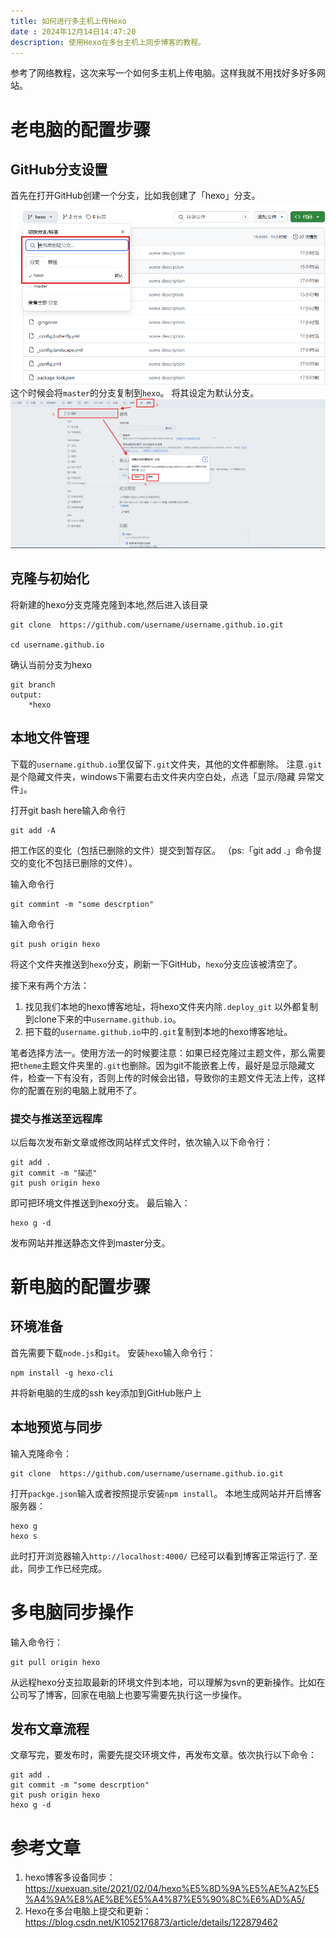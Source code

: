 ```yaml
---
title: 如何进行多主机上传Hexo
date : 2024年12月14日14:47:20
description: 使用Hexo在多台主机上同步博客的教程。
---
```

参考了网络教程，这次来写一个如何多主机上传电脑。这样我就不用找好多好多网站。
# 老电脑的配置步骤
## GitHub分支设置
首先在打开GitHub创建一个分支，比如我创建了「hexo」分支。
![创建分支](/img/How-to-Upload-Hexo-to-Multiple-Hosts/Create-a-Hexo-branch.png)
这个时候会将`master`的分支复制到`hexo`。
将其设定为默认分支。
![设定默认分支](/img/How-to-Upload-Hexo-to-Multiple-Hosts/Set-default-branch.png)
## 克隆与初始化
将新建的hexo分支克隆克隆到本地,然后进入该目录
```
git clone  https://github.com/username/username.github.io.git

cd username.github.io

```
确认当前分支为hexo
```
git branch
output:
	*hexo
```

## 本地文件管理
下载的`username.github.io`里仅留下`.git`文件夹，其他的文件都删除。
注意`.git`是个隐藏文件夹，windows下需要右击文件夹内空白处，点选「显示/隐藏 异常文件」。


打开git bash here输入命令行
```
git add -A
```
把工作区的变化（包括已删除的文件）提交到暂存区。
（ps:「git add .」命令提交的变化不包括已删除的文件）。

输入命令行
```
git commint -m "some descrption"
```
输入命令行
```
git push origin hexo
```
将这个文件夹推送到```hexo```分支，刷新一下GitHub，```hexo```分支应该被清空了。

接下来有两个方法：
1. 找见我们本地的hexo博客地址，将hexo文件夹内除```.deploy_git``` 以外都复制到clone下来的中```username.github.io```。
2. 把下载的```username.github.io```中的```.git```复制到本地的hexo博客地址。

笔者选择方法一。使用方法一的时候要注意：如果已经克隆过主题文件，那么需要把```theme```主题文件夹里的``` .git ```也删除。因为git不能嵌套上传，最好是显示隐藏文件，检查一下有没有，否则上传的时候会出错，导致你的主题文件无法上传，这样你的配置在别的电脑上就用不了。

### 提交与推送至远程库
以后每次发布新文章或修改网站样式文件时，依次输入以下命令行：
```
git add . 
git commit -m "描述"
git push origin hexo
```
即可把环境文件推送到hexo分支。
最后输入：
```
hexo g -d
```
发布网站并推送静态文件到master分支。

# 新电脑的配置步骤
## 环境准备
首先需要下载```node.js```和```git```。
安装```hexo```输入命令行：
```
npm install -g hexo-cli
```
并将新电脑的生成的ssh key添加到GitHub账户上
## 本地预览与同步
输入克隆命令：
```
git clone  https://github.com/username/username.github.io.git
```

打开```packge.json```输入或者按照提示安装```npm install```。
本地生成网站并开启博客服务器：
```
hexo g
hexo s
```
此时打开浏览器输入`http://localhost:4000/` 已经可以看到博客正常运行了.
至此，同步工作已经完成。
# 多电脑同步操作
输入命令行：
```
git pull origin hexo
```
从远程hexo分支拉取最新的环境文件到本地，可以理解为svn的更新操作。比如在公司写了博客，回家在电脑上也要写需要先执行这一步操作。
## 发布文章流程
文章写完，要发布时，需要先提交环境文件，再发布文章。依次执行以下命令：
```
git add . 
git commit -m "some descrption"
git push origin hexo
hexo g -d
```
# 参考文章
1. hexo博客多设备同步：
https://xuexuan.site/2021/02/04/hexo%E5%8D%9A%E5%AE%A2%E5%A4%9A%E8%AE%BE%E5%A4%87%E5%90%8C%E6%AD%A5/
2. Hexo在多台电脑上提交和更新：
https://blog.csdn.net/K1052176873/article/details/122879462